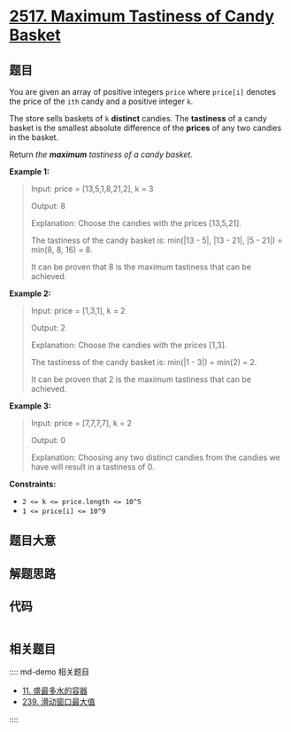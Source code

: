 # [2517. Maximum Tastiness of Candy Basket](https://leetcode.com/problems/maximum-tastiness-of-candy-basket/)

## 题目

You are given an array of positive integers `price` where `price[i]` denotes
the price of the `ith` candy and a positive integer `k`.

The store sells baskets of `k` **distinct** candies. The **tastiness** of a
candy basket is the smallest absolute difference of the **prices** of any two
candies in the basket.

Return _the **maximum** tastiness of a candy basket._

**Example 1:**

> Input: price = [13,5,1,8,21,2], k = 3
>
> Output: 8
>
> Explanation: Choose the candies with the prices [13,5,21].
>
> The tastiness of the candy basket is: min(|13 - 5|, |13 - 21|, |5 - 21|) = min(8, 8, 16) = 8.
>
> It can be proven that 8 is the maximum tastiness that can be achieved.

**Example 2:**

> Input: price = [1,3,1], k = 2
>
> Output: 2
>
> Explanation: Choose the candies with the prices [1,3].
>
> The tastiness of the candy basket is: min(|1 - 3|) = min(2) = 2.
>
> It can be proven that 2 is the maximum tastiness that can be achieved.

**Example 3:**

> Input: price = [7,7,7,7], k = 2
>
> Output: 0
>
> Explanation: Choosing any two distinct candies from the candies we have will result in a tastiness of 0.

**Constraints:**

- `2 <= k <= price.length <= 10^5`
- `1 <= price[i] <= 10^9`

## 题目大意

## 解题思路

## 代码

```javascript

```

## 相关题目

:::: md-demo 相关题目

- [11. 盛最多水的容器](./0011.md)
- [239. 滑动窗口最大值](https://leetcode.com/problems/sliding-window-maximum)

::::
